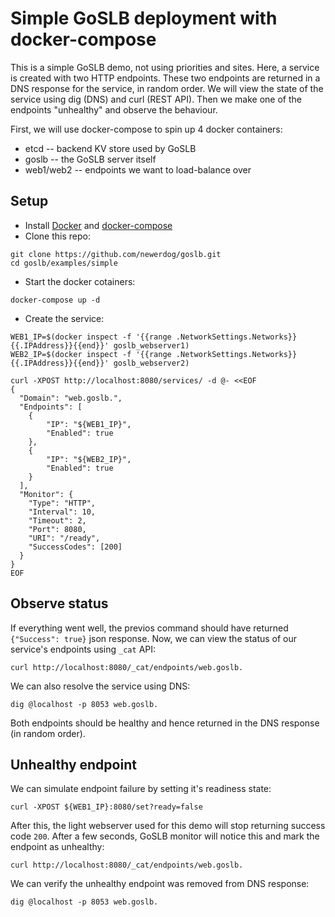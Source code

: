 Simple GoSLB deployment with docker-compose
===========================================

This is a simple GoSLB demo, not using priorities and sites. Here, a service is created with two
HTTP endpoints. These two endpoints are returned in a DNS response for the service, in random order.
We will view the state of the service using dig (DNS) and curl (REST API). Then we make one of the
endpoints "unhealthy" and observe the behaviour.

First, we will use docker-compose to spin up 4 docker containers:

  * etcd -- backend KV store used by GoSLB
  * goslb -- the GoSLB server itself
  * web1/web2 -- endpoints we want to load-balance over


Setup
-----

  * Install [Docker](https://docs.docker.com/install/) and [docker-compose](https://docs.docker.com/compose/install/)
  * Clone this repo:
```
git clone https://github.com/newerdog/goslb.git
cd goslb/examples/simple
```
  * Start the docker cotainers:
```
docker-compose up -d
```
  * Create the service:
```
WEB1_IP=$(docker inspect -f '{{range .NetworkSettings.Networks}}{{.IPAddress}}{{end}}' goslb_webserver1)
WEB2_IP=$(docker inspect -f '{{range .NetworkSettings.Networks}}{{.IPAddress}}{{end}}' goslb_webserver2)

curl -XPOST http://localhost:8080/services/ -d @- <<EOF
{
  "Domain": "web.goslb.",
  "Endpoints": [
    {
        "IP": "${WEB1_IP}", 
        "Enabled": true 
    },                
    {                  
        "IP": "${WEB2_IP}",
        "Enabled": true
    }                   
  ],                 
  "Monitor": {       
    "Type": "HTTP",
    "Interval": 10,
    "Timeout": 2,
    "Port": 8080,
    "URI": "/ready",
    "SuccessCodes": [200]
  }                      
}                      
EOF
```

Observe status
--------------

If everything went well, the previos command should have returned `{"Success": true}` json 
response. Now, we can view the status of our service's endpoints using `_cat` API:

```
curl http://localhost:8080/_cat/endpoints/web.goslb.
```

We can also resolve the service using DNS:

```
dig @localhost -p 8053 web.goslb.
```

Both endpoints should be healthy and hence returned in the DNS response (in random order).


Unhealthy endpoint
------------------

We can simulate endpoint failure by setting it's readiness state:

```
curl -XPOST ${WEB1_IP}:8080/set?ready=false
```

After this, the light webserver used for this demo will stop returning success code `200`. After
a few seconds, GoSLB monitor will notice this and mark the endpoint as unhealthy:

```
curl http://localhost:8080/_cat/endpoints/web.goslb.
```

We can verify the unhealthy endpoint was removed from DNS response:

```
dig @localhost -p 8053 web.goslb.
```
